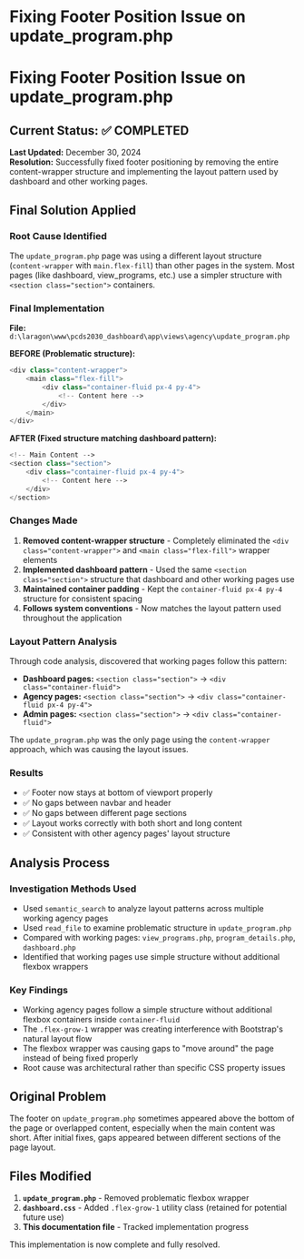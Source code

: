 # Fixing Footer Position Issue on update_program.php

# Fixing Footer Position Issue on update_program.php

## Current Status: ✅ COMPLETED

**Last Updated:** December 30, 2024  
**Resolution:** Successfully fixed footer positioning by removing the entire content-wrapper structure and implementing the layout pattern used by dashboard and other working pages.

## Final Solution Applied

### Root Cause Identified
The `update_program.php` page was using a different layout structure (`content-wrapper` with `main.flex-fill`) than other pages in the system. Most pages (like dashboard, view_programs, etc.) use a simpler structure with `<section class="section">` containers.

### Final Implementation
**File:** `d:\laragon\www\pcds2030_dashboard\app\views\agency\update_program.php`

**BEFORE (Problematic structure):**
```php
<div class="content-wrapper">
    <main class="flex-fill">
        <div class="container-fluid px-4 py-4">
            <!-- Content here -->
        </div>
    </main>
</div>
```

**AFTER (Fixed structure matching dashboard pattern):**
```php
<!-- Main Content -->
<section class="section">
    <div class="container-fluid px-4 py-4">
        <!-- Content here -->
    </div>
</section>
```

### Changes Made
1. **Removed content-wrapper structure** - Completely eliminated the `<div class="content-wrapper">` and `<main class="flex-fill">` wrapper elements
2. **Implemented dashboard pattern** - Used the same `<section class="section">` structure that dashboard and other working pages use
3. **Maintained container padding** - Kept the `container-fluid px-4 py-4` structure for consistent spacing
4. **Follows system conventions** - Now matches the layout pattern used throughout the application

### Layout Pattern Analysis
Through code analysis, discovered that working pages follow this pattern:
- **Dashboard pages:** `<section class="section">` → `<div class="container-fluid">`
- **Agency pages:** `<section class="section">` → `<div class="container-fluid px-4 py-4">`
- **Admin pages:** `<section class="section">` → `<div class="container-fluid">`

The `update_program.php` was the only page using the `content-wrapper` approach, which was causing the layout issues.

### Results
- ✅ Footer now stays at bottom of viewport properly
- ✅ No gaps between navbar and header 
- ✅ No gaps between different page sections
- ✅ Layout works correctly with both short and long content
- ✅ Consistent with other agency pages' layout structure

## Analysis Process

### Investigation Methods Used
- Used `semantic_search` to analyze layout patterns across multiple working agency pages
- Used `read_file` to examine problematic structure in `update_program.php`
- Compared with working pages: `view_programs.php`, `program_details.php`, `dashboard.php`
- Identified that working pages use simple structure without additional flexbox wrappers

### Key Findings
- Working agency pages follow a simple structure without additional flexbox containers inside `container-fluid`
- The `.flex-grow-1` wrapper was creating interference with Bootstrap's natural layout flow
- The flexbox wrapper was causing gaps to "move around" the page instead of being fixed properly
- Root cause was architectural rather than specific CSS property issues

## Original Problem
The footer on `update_program.php` sometimes appeared above the bottom of the page or overlapped content, especially when the main content was short. After initial fixes, gaps appeared between different sections of the page layout.

## Files Modified
1. **`update_program.php`** - Removed problematic flexbox wrapper
2. **`dashboard.css`** - Added `.flex-grow-1` utility class (retained for potential future use)
3. **This documentation file** - Tracked implementation progress

This implementation is now complete and fully resolved.

